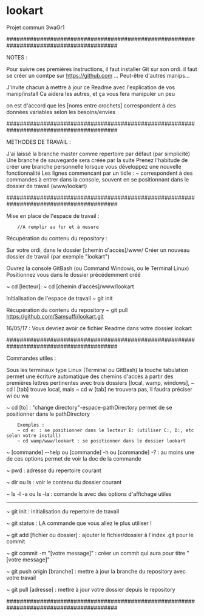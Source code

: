 # lookart
Projet commun 3waGr1

#########################################################################################

NOTES : 

Pour suivre ces premières instructions, 
	il faut installer Git sur son ordi.
	il faut se créer un comtpe sur https://github.com
	... Peut-être d'autres manips...
	
J'invite chacun à mettre à jour ce Readme avec l'explication de vos manip/install
Ca aidera les autres, et ça vous fera manipuler un peu

on est d'accord que les [noms entre crochets] correspondent à des données variables selon les besoins/envies

#########################################################################################

METHODES DE TRAVAIL :

J'ai laissé la branche master comme repertoire par défaut (par simplicité)
Une branche de sauvegarde sera créée par la suite
Prenez l'habitude de créer une branche personnelle lorsque vous développez une nouvelle fonctionnalité
Les lignes commencant par un tidle : ~ correspondent à des commandes à entrer dans la console,
			souvent en se positionnant dans le dossier de travail (www/lookart)

#########################################################################################

Mise en place de l'espace de travail : 

		//A remplir au fur et à mesure

Récupération du contenu du repository :

Sur votre ordi, dans le dossier [chemin d'accès]/www/
Créer un nouveau dossier de travail (par exemple "lookart")

Ouvrez la console GitBash (ou Command Windows, ou le Terminal Linux)
Positionnez vous dans le dossier précédemment créé

~ cd [lecteur]:
~ cd [chemin d'accès]/www/lookart

Initialisation de l'espace de travail
~ git init

Récupération du contenu du repository
~ git pull https://github.com/Samsuffi/lookart.git

16/05/17 : Vous devriez avoir ce fichier Readme dans votre dossier lookart

#########################################################################################

Commandes utiles :

Sous les terminaux type Linux (Terminal ou GitBash) la touche tabulation 
		permet une écriture automatique des chemins d'accès à partir des premières lettres pertinentes
		avec trois dossiers [local, wamp, windows],
				~ cd l [tab] trouve local, mais ~ cd w [tab] ne trouvera pas, il faudra préciser wi ou wa

~ cd [to] : "change directory"-espace-pathDirectory permet de se positionner dans le pathDirectory

		Exemples :
		~ cd e: : se positionner dans le lecteur E: (utiliser C:, D:, etc selon votre install)
		~ cd wamp/www/lookart : se positionner dans le dossier lookart
		
~ [commande] --help ou [commande] -h ou [commande] -? : au moins une de ces options permet de voir la doc de la commande

~ pwd : adresse du repertoire courant

~ dir ou ls : voir le contenu du dossier courant

~ ls -l -a ou ls -la : comande ls avec des options d'affichage utiles

---------------------------------------------------------------------------------------------------

~ git init : initialisation du repertoire de travail

~ git status : LA commande que vous allez le plus utiliser !

~ git add [fichier ou dossier] : ajouter le fichier/dossier à l'index .git pour le commit

~ git commit -m "[votre message]" : créer un commit qui aura pour titre "[votre message]"

~ git push origin [branche] : mettre à jour la branche du repository avec votre travail

~ git pull [adresse] : mettre à jour votre dossier depuis le repository

#########################################################################################
